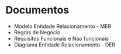 # Documentos

- Modelo Entidade Relacionamento - MER
- Regras de Negócio 
- Requisitos Funcionais e Não funcionais 
- Diagrama  Entidade Relacionamento - DER
